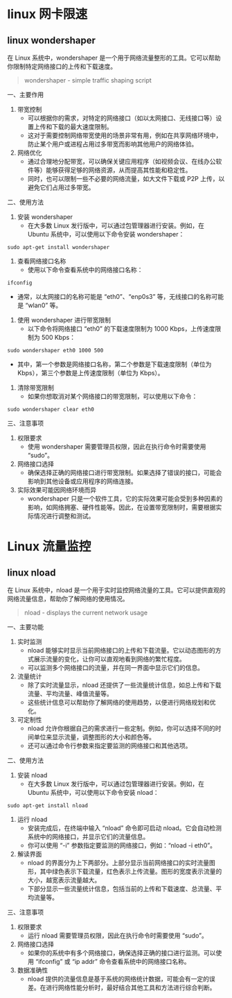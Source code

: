 # linux 网卡限速

## linux wondershaper

在 Linux 系统中，wondershaper 是一个用于网络流量整形的工具。它可以帮助你限制特定网络接口的上传和下载速度。

> wondershaper - simple traffic shaping script

一、主要作用

1. 带宽控制
   - 可以根据你的需求，对特定的网络接口（如以太网接口、无线接口等）设置上传和下载的最大速度限制。
   - 这对于需要控制网络带宽使用的场景非常有用，例如在共享网络环境中，防止某个用户或进程占用过多带宽而影响其他用户的网络体验。
2. 网络优化
   - 通过合理地分配带宽，可以确保关键应用程序（如视频会议、在线办公软件等）能够获得足够的网络资源，从而提高其性能和稳定性。
   - 同时，也可以限制一些不必要的网络流量，如大文件下载或 P2P 上传，以避免它们占用过多带宽。

二、使用方法

1. 安装 wondershaper
   - 在大多数 Linux 发行版中，可以通过包管理器进行安装。例如，在 Ubuntu 系统中，可以使用以下命令安装 wondershaper：

```plaintext
sudo apt-get install wondershaper
```

1. 查看网络接口名称
   - 使用以下命令查看系统中的网络接口名称：

```plaintext
ifconfig
```

- 通常，以太网接口的名称可能是 “eth0”、“enp0s3” 等，无线接口的名称可能是 “wlan0” 等。

1. 使用 wondershaper 进行带宽限制
   - 以下命令将网络接口 “eth0” 的下载速度限制为 1000 Kbps，上传速度限制为 500 Kbps：

```plaintext
sudo wondershaper eth0 1000 500
```

- 其中，第一个参数是网络接口名称，第二个参数是下载速度限制（单位为 Kbps），第三个参数是上传速度限制（单位为 Kbps）。

1. 清除带宽限制
   - 如果你想取消对某个网络接口的带宽限制，可以使用以下命令：

```plaintext
sudo wondershaper clear eth0
```

三、注意事项

1. 权限要求
   - 使用 wondershaper 需要管理员权限，因此在执行命令时需要使用 “sudo”。
2. 网络接口选择
   - 确保选择正确的网络接口进行带宽限制。如果选择了错误的接口，可能会影响到其他设备或应用程序的网络连接。
3. 实际效果可能因网络环境而异
   - wondershaper 只是一个软件工具，它的实际效果可能会受到多种因素的影响，如网络拥塞、硬件性能等。因此，在设置带宽限制时，需要根据实际情况进行调整和测试。

# Linux 流量监控

## linux nload

在 Linux 系统中，nload 是一个用于实时监控网络流量的工具。它可以提供直观的网络流量信息，帮助你了解网络的使用情况。

> nload - displays the current network usage

一、主要功能

1. 实时监测
   - nload 能够实时显示当前网络接口的上传和下载流量。它以动态图形的方式展示流量的变化，让你可以直观地看到网络的繁忙程度。
   - 可以监测多个网络接口的流量，并在同一界面中显示它们的信息。
2. 流量统计
   - 除了实时流量显示，nload 还提供了一些流量统计信息，如总上传和下载流量、平均流量、峰值流量等。
   - 这些统计信息可以帮助你了解网络的使用趋势，以便进行网络规划和优化。
3. 可定制性
   - nload 允许你根据自己的需求进行一些定制。例如，你可以选择不同的时间单位来显示流量，调整图形的大小和颜色等。
   - 还可以通过命令行参数来指定要监测的网络接口和其他选项。

二、使用方法

1. 安装 nload
   - 在大多数 Linux 发行版中，可以通过包管理器进行安装。例如，在 Ubuntu 系统中，可以使用以下命令安装 nload：

```plaintext
sudo apt-get install nload
```

1. 运行 nload
   - 安装完成后，在终端中输入 “nload” 命令即可启动 nload。它会自动检测系统中的网络接口，并显示它们的流量信息。
   - 你可以使用 “-i” 参数指定要监测的网络接口，例如：“nload -i eth0”。
2. 解读界面
   - nload 的界面分为上下两部分。上部分显示当前网络接口的实时流量图形，其中绿色表示下载流量，红色表示上传流量。图形的宽度表示流量的大小，越宽表示流量越大。
   - 下部分显示一些流量统计信息，包括当前的上传和下载速度、总流量、平均流量等。

三、注意事项

1. 权限要求
   - 运行 nload 需要管理员权限，因此在执行命令时需要使用 “sudo”。
2. 网络接口选择
   - 如果你的系统中有多个网络接口，确保选择正确的接口进行监测。可以使用 “ifconfig” 或 “ip addr” 命令查看系统中的网络接口名称。
3. 数据准确性
   - nload 提供的流量信息是基于系统的网络统计数据，可能会有一定的误差。在进行网络性能分析时，最好结合其他工具和方法进行综合判断。

